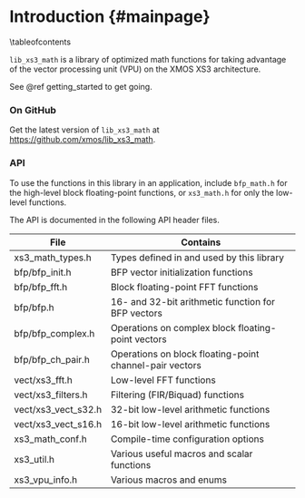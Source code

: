 

Introduction                   {#mainpage}
============

\tableofcontents

`lib_xs3_math` is a library of optimized math functions for taking advantage of the vector processing unit (VPU) on the 
XMOS XS3 architecture.

See @ref getting_started to get going.

### On GitHub ###

Get the latest version of `lib_xs3_math` at https://github.com/xmos/lib_xs3_math.

### API ### 

To use the functions in this library in an application, include `bfp_math.h` for the high-level block floating-point 
functions, or `xs3_math.h` for only the low-level functions.

The API is documented in the following API header files.


 File                   | Contains 
 ---------------------- | --------
 xs3_math_types.h       | Types defined in and used by this library
 bfp/bfp_init.h         | BFP vector initialization functions
 bfp/bfp_fft.h          | Block floating-point FFT functions
 bfp/bfp.h              | 16- and 32-bit arithmetic function for BFP vectors
 bfp/bfp_complex.h      | Operations on complex block floating-point vectors
 bfp/bfp_ch_pair.h      | Operations on block floating-point channel-pair vectors
 vect/xs3_fft.h         | Low-level FFT functions
 vect/xs3_filters.h     | Filtering (FIR/Biquad) functions
 vect/xs3_vect_s32.h    | 32-bit low-level arithmetic functions
 vect/xs3_vect_s16.h    | 16-bit low-level arithmetic functions
 xs3_math_conf.h        | Compile-time configuration options
 xs3_util.h             | Various useful macros and scalar functions
 xs3_vpu_info.h         | Various macros and enums 
